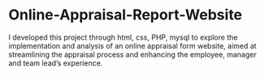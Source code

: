 # Online-Appraisal-Report-Website
I developed this project through html, css, PHP, mysql to explore the implementation and analysis of an online appraisal form website, aimed at streamlining the appraisal process and enhancing the employee, manager and team lead’s experience.
